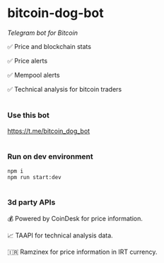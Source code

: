 # bitcoin-dog-bot
*Telegram bot for Bitcoin* 

✅ Price and blockchain stats

✅ Price alerts

✅ Mempool alerts

✅ Technical analysis for bitcoin traders

#

### Use this bot
https://t.me/bitcoin_dog_bot

#
### Run on dev environment
```
npm i
npm run start:dev
```

# 
### 3d party APIs
💰 Powered by CoinDesk for price information.

📈 TAAPI for technical analysis data.

🇮🇷 Ramzinex for price information in IRT currency.
